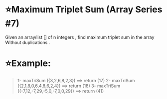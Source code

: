 # :star:Maximum Triplet Sum (Array Series #7) 

Given an array/list [] of n integers , find maximum triplet sum in the array Without duplications .

# :star:Example: 

> 1- maxTriSum ({3,2,6,8,2,3}) ==> return (17)
> 2- maxTriSum ({2,1,8,0,6,4,8,6,2,4}) ==> return (18)
> 3- maxTriSum ({-7,12,-7,29,-5,0,-7,0,0,29}) ==> return (41)


